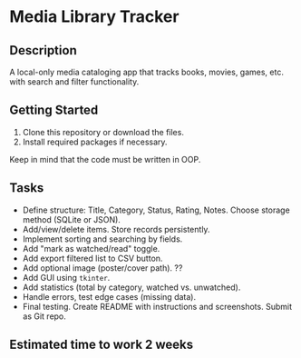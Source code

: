 # Media Library Tracker

## Description
A local-only media cataloging app that tracks books, movies, games, etc. with search and filter functionality.

## Getting Started
1. Clone this repository or download the files.
2. Install required packages if necessary.

Keep in mind that the code must be written in OOP.

## Tasks
- Define structure: Title, Category, Status, Rating, Notes. Choose storage method (SQLite or JSON).
- Add/view/delete items. Store records persistently.
- Implement sorting and searching by fields.
- Add "mark as watched/read" toggle.
- Add export filtered list to CSV button.
- Add optional image (poster/cover path). ?? 
- Add GUI using `tkinter`.
- Add statistics (total by category, watched vs. unwatched).
- Handle errors, test edge cases (missing data).
- Final testing. Create README with instructions and screenshots. Submit as Git repo.

## Estimated time to work 2 weeks
